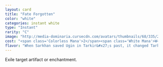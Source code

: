 ```yaml
---
layout: card
title: "Fate Forgotten"
color: "white"
categories: instant white
type: "Instant"
rarity: "C"
image: "http://media-dominaria.cursecdn.com/avatars/thumbnails/68/335/200/283/635618422425532341.png"
cost: "<span class='Colorless Mana'>2</span><span class='White Mana'>W</span>"
flavor: "When Sarkhan saved Ugin in Tarkir&#x27;s past, it changed Tarkir&#x27;s future. The Sultai no longer exist, having been supplanted by the dragonlord Silumgar and his clan."
---
```


Exile target artifact or enchantment.
